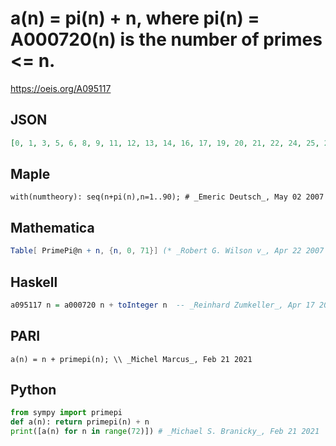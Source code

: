 # a\(n\) \= pi\(n\) \+ n, where pi\(n\) \= A000720\(n\) is the number of primes <\= n\.
https://oeis.org/A095117
## JSON
```JSON
[0, 1, 3, 5, 6, 8, 9, 11, 12, 13, 14, 16, 17, 19, 20, 21, 22, 24, 25, 27, 28, 29, 30, 32, 33, 34, 35, 36, 37, 39, 40, 42, 43, 44, 45, 46, 47, 49, 50, 51, 52, 54, 55, 57, 58, 59, 60, 62, 63, 64, 65, 66, 67, 69, 70, 71, 72, 73, 74, 76, 77, 79, 80, 81, 82, 83, 84, 86, 87, 88, 89, 91]
```
## Maple
```Maple
with(numtheory): seq(n+pi(n),n=1..90); # _Emeric Deutsch_, May 02 2007
```
## Mathematica
```Mathematica
Table[ PrimePi@n + n, {n, 0, 71}] (* _Robert G. Wilson v_, Apr 22 2007 *)
```
## Haskell
```Haskell
a095117 n = a000720 n + toInteger n  -- _Reinhard Zumkeller_, Apr 17 2012
```
## PARI
```PARI
a(n) = n + primepi(n); \\ _Michel Marcus_, Feb 21 2021
```
## Python
```Python
from sympy import primepi
def a(n): return primepi(n) + n
print([a(n) for n in range(72)]) # _Michael S. Branicky_, Feb 21 2021
```
